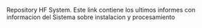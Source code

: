 Repository HF System. 
Este link contiene los ultimos informes con informacion del Sistema sobre instalacion y procesamiento
